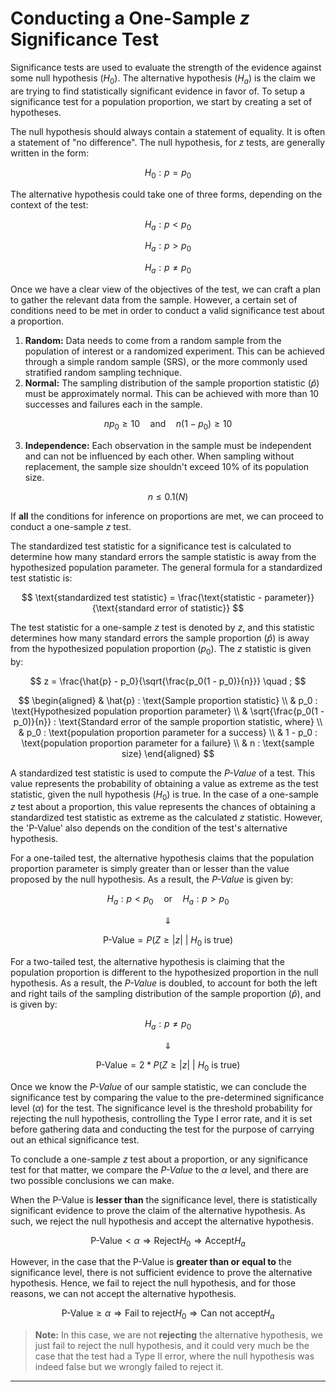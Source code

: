 # Conducting a One-Sample _z_ Significance Test

Significance tests are used to evaluate the strength of the evidence against some null hypothesis $(H_0)$. The alternative hypothesis $(H_a)$ is the claim we are trying to find statistically significant evidence in favor of. To setup a significance test for a population proportion, we start by creating a set of hypotheses.

The null hypothesis should always contain a statement of equality. It is often a statement of "no difference". The null hypothesis, for _z_ tests, are generally written in the form:

$$ H_0 : p = p_0 $$

The alternative hypothesis could take one of three forms, depending on the context of the test:

$$ H_a : p < p_0 $$

$$ H_a : p > p_0 $$

$$ H_a : p \neq p_0 $$

Once we have a clear view of the objectives of the test, we can craft a plan to gather the relevant data from the sample. However, a certain set of conditions need to be met in order to conduct a valid significance test about a proportion.

1. **Random:** Data needs to come from a random sample from the population of interest or a randomized experiment. This can be achieved through a simple random sample (SRS), or the more commonly used stratified random sampling technique.
2. **Normal:** The sampling distribution of the sample proportion statistic $(\hat{p})$ must be approximately normal. This can be achieved with more than 10 successes and failures each in the sample.

$$ np_0 \geq 10 \quad \text{and} \quad n(1 - p_0) \geq 10 $$

3. **Independence:** Each observation in the sample must be independent and can not be influenced by each other. When sampling without replacement, the sample size shouldn't exceed 10% of its population size.

$$ n \leq 0.1(N) $$

If **all** the conditions for inference on proportions are met, we can proceed to conduct a one-sample _z_ test.

The standardized test statistic for a significance test is calculated to determine how many standard errors the sample statistic is away from the hypothesized population parameter. The general formula for a standardized test statistic is:

$$ \text{standardized test statistic} = \frac{\text{statistic - parameter}}{\text{standard error of statistic}} $$

The test statistic for a one-sample _z_ test is denoted by $z$, and this statistic determines how many standard errors the sample proportion $(\hat{p})$ is away from the hypothesized population proportion $(p_0)$. The $z$ statistic is given by:

$$ z = \frac{\hat{p} - p_0}{\sqrt{\frac{p_0(1 - p_0)}{n}}} \quad ; $$

$$
\begin{aligned}
& \hat{p} : \text{Sample proportion statistic} \\
& p_0 : \text{Hypothesized population proportion parameter} \\
& \sqrt{\frac{p_0(1 - p_0)}{n}} : \text{Standard error of the sample proportion statistic, where} \\
& p_0 : \text{population proportion parameter for a success} \\
& 1 - p_0 : \text{population proportion parameter for a failure} \\
& n : \text{sample size}
\end{aligned}
$$

A standardized test statistic is used to compute the _P-Value_ of a test. This value represents the probability of obtaining a value as extreme as the test statistic, given the null hypothesis $(H_0)$ is true. In the case of a one-sample _z_ test about a proportion, this value represents the chances of obtaining a standardized test statistic as extreme as the calculated $z$ statistic. However, the 'P-Value' also depends on the condition of the test's alternative hypothesis. 

For a one-tailed test, the alternative hypothesis claims that the population proportion parameter is simply greater than or lesser than the value proposed by the null hypothesis. As a result, the _P-Value_ is given by:

$$ H_a : p < p_0 \quad \text{or} \quad H_a : p > p_0 $$

$$ \Downarrow $$

$$ \text{P-Value} = P\left( Z \geq |z| \ \middle| \ H_0 \text{ is true} \right) $$

For a two-tailed test, the alternative hypothesis is claiming that the population proportion is different to the hypothesized proportion in the null hypothesis. As a result, the _P-Value_ is doubled, to account for both the left and right tails of the sampling distribution of the sample proportion $(\hat{p})$, and is given by:

$$ H_a : p \neq p_0 $$

$$ \Downarrow $$

$$ \text{P-Value} = 2 * P\left( Z \geq |z| \ \middle| \ H_0 \text{ is true} \right) $$

Once we know the _P-Value_ of our sample statistic, we can conclude the significance test by comparing the value to the pre-determined significance level $(\alpha)$ for the test. The significance level is the threshold probability for rejecting the null hypothesis, controlling the Type I error rate, and it is set before gathering data and conducting the test for the purpose of carrying out an ethical significance test. 

To conclude a one-sample _z_ test about a proportion, or any significance test for that matter, we compare the _P-Value_ to the $\alpha$ level, and there are two possible conclusions we can make.

When the P-Value is **lesser than** the significance level, there is statistically significant evidence to prove the claim of the alternative hypothesis. As such, we reject the null hypothesis and accept the alternative hypothesis.

$$ \text{P-Value} < \alpha \Longrightarrow \text{Reject} H_0 \Longrightarrow \text{Accept} H_a $$

However, in the case that the P-Value is **greater than or equal to** the significance level, there is not sufficient evidence to prove the alternative hypothesis. Hence, we fail to reject the null hypothesis, and for those reasons, we can not accept the alternative hypothesis.

$$ \text{P-Value} \geq \alpha \Longrightarrow \text{Fail to reject} H_0 \Longrightarrow \text{Can not accept} H_a $$

> **Note:** In this case, we are not **rejecting** the alternative hypothesis, we just fail to reject the null hypothesis, and it could very much be the case that the test had a Type II error, where the null hypothesis was indeed false but we wrongly failed to reject it.

---